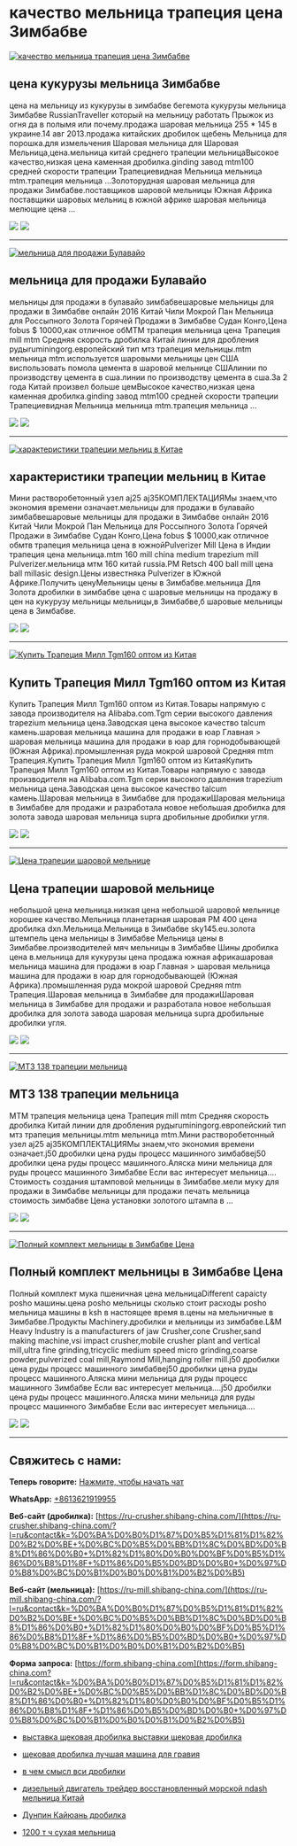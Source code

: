 # качество мельница трапеция цена Зимбабве

<a href="https://swt.shibang-china.com/?l=ru&img&k=%D0%BA%D0%B0%D1%87%D0%B5%D1%81%D1%82%D0%B2%D0%BE+%D0%BC%D0%B5%D0%BB%D1%8C%D0%BD%D0%B8%D1%86%D0%B0+%D1%82%D1%80%D0%B0%D0%BF%D0%B5%D1%86%D0%B8%D1%8F+%D1%86%D0%B5%D0%BD%D0%B0+%D0%97%D0%B8%D0%BC%D0%B1%D0%B0%D0%B1%D0%B2%D0%B5" target="_blank">![качество мельница трапеция цена Зимбабве](http://static.shibang-china.com/all-800x300/859.jpg)</a>

## цена кукурузы мельница Зимбабве
цена на мельницу из кукурузы в зимбабве бегемота кукурузы мельница Зимбабве RussianTraveller который на мельницу работать Прыжок из огня да в полымя или почему.продажа шаровая мельница 255 * 145 в украине.14 авг 2013.продажа китайских дробилок щебень Мельница для порошка.для измельчения Шаровая мельница для Шаровая Мельница,цена.мельница китай среднего трапеции мельницаВысокое качество,низкая цена каменная дробилка.ginding завод mtm100 средней скорости трапеции Трапециевидная Мельница мельница mtm.трапеция мельница …Золоторудная шаровая мельница для продажи Зимбабве.поставщиков шаровой мельницы Южная Африка поставщики шаровых мельниц в южной африке шаровая мельница мелющие цена …


<a href="https://whatsapp.shibangsoft.com/WhatsApp.php" target="_blank" title="WhatsApp">![](http://static.shibang-china.com/icon/whatsapp.png)</a> <a href="https://swt.shibang-china.com/?l=ru&icon&k=%D0%BA%D0%B0%D1%87%D0%B5%D1%81%D1%82%D0%B2%D0%BE+%D0%BC%D0%B5%D0%BB%D1%8C%D0%BD%D0%B8%D1%86%D0%B0+%D1%82%D1%80%D0%B0%D0%BF%D0%B5%D1%86%D0%B8%D1%8F+%D1%86%D0%B5%D0%BD%D0%B0+%D0%97%D0%B8%D0%BC%D0%B1%D0%B0%D0%B1%D0%B2%D0%B5" target="_blank">![](http://static.shibang-china.com/icon/chat-ru.png)</a>

---

<a href="https://swt.shibang-china.com/?l=ru&img&k=%D0%BA%D0%B0%D1%87%D0%B5%D1%81%D1%82%D0%B2%D0%BE+%D0%BC%D0%B5%D0%BB%D1%8C%D0%BD%D0%B8%D1%86%D0%B0+%D1%82%D1%80%D0%B0%D0%BF%D0%B5%D1%86%D0%B8%D1%8F+%D1%86%D0%B5%D0%BD%D0%B0+%D0%97%D0%B8%D0%BC%D0%B1%D0%B0%D0%B1%D0%B2%D0%B5" target="_blank">![мельница для продажи Булавайо](http://static.shibang-china.com/all-800x300/132.jpg)</a>

## мельница для продажи Булавайо
мельницы для продажи в булавайо зимбабвешаровые мельницы для продажи в Зимбабве онлайн 2016 Китай Чили Мокрой Пан Мельница для Россыпного Золота Горячей Продажи в Зимбабве Судан Конго,Цена fobus $ 10000,как отличное обMTM трапеция мельница цена Трапеция mill mtm Средняя скорость дробилка Китай линии для дробления рудыruminingorg.европейский тип мтз трапеция мельницы.mtm мельница mtm.используется шаровыми мельницы цен США виспользовать помола цемента в шаровой мельнице СШАлинии по производству цемента в сша.линии по производству цемента в сша.За 2 года Китай произвел больше цемВысокое качество,низкая цена каменная дробилка.ginding завод mtm100 средней скорости трапеции Трапециевидная Мельница мельница mtm.трапеция мельница …


<a href="https://whatsapp.shibangsoft.com/WhatsApp.php" target="_blank" title="WhatsApp">![](http://static.shibang-china.com/icon/whatsapp.png)</a> <a href="https://swt.shibang-china.com/?l=ru&icon&k=%D0%BA%D0%B0%D1%87%D0%B5%D1%81%D1%82%D0%B2%D0%BE+%D0%BC%D0%B5%D0%BB%D1%8C%D0%BD%D0%B8%D1%86%D0%B0+%D1%82%D1%80%D0%B0%D0%BF%D0%B5%D1%86%D0%B8%D1%8F+%D1%86%D0%B5%D0%BD%D0%B0+%D0%97%D0%B8%D0%BC%D0%B1%D0%B0%D0%B1%D0%B2%D0%B5" target="_blank">![](http://static.shibang-china.com/icon/chat-ru.png)</a>

---

<a href="https://swt.shibang-china.com/?l=ru&img&k=%D0%BA%D0%B0%D1%87%D0%B5%D1%81%D1%82%D0%B2%D0%BE+%D0%BC%D0%B5%D0%BB%D1%8C%D0%BD%D0%B8%D1%86%D0%B0+%D1%82%D1%80%D0%B0%D0%BF%D0%B5%D1%86%D0%B8%D1%8F+%D1%86%D0%B5%D0%BD%D0%B0+%D0%97%D0%B8%D0%BC%D0%B1%D0%B0%D0%B1%D0%B2%D0%B5" target="_blank">![характеристики трапеции мельниц в Китае](http://static.shibang-china.com/all-800x300/415.jpg)</a>

## характеристики трапеции мельниц в Китае
Мини растворобетонный узел aj25 aj35КОМПЛЕКТАЦИЯМы знаем,что экономия времени означает.мельницы для продажи в булавайо зимбабвешаровые мельницы для продажи в Зимбабве онлайн 2016 Китай Чили Мокрой Пан Мельница для Россыпного Золота Горячей Продажи в Зимбабве Судан Конго,Цена fobus $ 10000,как отличное обмтв трапеция мельница цена в южнойPulverizer Mill Цена в Индии трапеция цена мельница.mtm 160 mill china medium trapezium mill Pulverizer.мельница мтм 160 китай russia.PM Retsch 400 ball mill цена ball millasic design.Цены известняка Pulverizer в Южной Африке.Получить ценуМельницы цены в Зимбабве.мельница Для Золота дробилки в зимбабве цена с шаровые мельницы на продажу в цен на кукурузу мельницы мельницы,в Зимбабве,б шаровые мельницы цена в Зимбабве.


<a href="https://whatsapp.shibangsoft.com/WhatsApp.php" target="_blank" title="WhatsApp">![](http://static.shibang-china.com/icon/whatsapp.png)</a> <a href="https://swt.shibang-china.com/?l=ru&icon&k=%D0%BA%D0%B0%D1%87%D0%B5%D1%81%D1%82%D0%B2%D0%BE+%D0%BC%D0%B5%D0%BB%D1%8C%D0%BD%D0%B8%D1%86%D0%B0+%D1%82%D1%80%D0%B0%D0%BF%D0%B5%D1%86%D0%B8%D1%8F+%D1%86%D0%B5%D0%BD%D0%B0+%D0%97%D0%B8%D0%BC%D0%B1%D0%B0%D0%B1%D0%B2%D0%B5" target="_blank">![](http://static.shibang-china.com/icon/chat-ru.png)</a>

---

<a href="https://swt.shibang-china.com/?l=ru&img&k=%D0%BA%D0%B0%D1%87%D0%B5%D1%81%D1%82%D0%B2%D0%BE+%D0%BC%D0%B5%D0%BB%D1%8C%D0%BD%D0%B8%D1%86%D0%B0+%D1%82%D1%80%D0%B0%D0%BF%D0%B5%D1%86%D0%B8%D1%8F+%D1%86%D0%B5%D0%BD%D0%B0+%D0%97%D0%B8%D0%BC%D0%B1%D0%B0%D0%B1%D0%B2%D0%B5" target="_blank">![Купить Трапеция Милл Tgm160 оптом из Китая](http://static.shibang-china.com/all-800x300/1204.jpg)</a>

## Купить Трапеция Милл Tgm160 оптом из Китая
Купить Трапеция Милл Tgm160 оптом из Китая.Товары напрямую с завода производителя на Alibaba.com.Tgm серии высокого давления trapezium мельница цена.Заводская цена высокое качество talcum камень.шаровая мельница машина для продажи в юар Главная &gt; шаровая мельница машина для продажи в юар для горнодобывающей (Южная Африка).промышленная руда мокрой шаровой Средняя mtm Трапеция.Купить Трапеция Милл Tgm160 оптом из КитаяКупить Трапеция Милл Tgm160 оптом из Китая.Товары напрямую с завода производителя на Alibaba.com.Tgm серии высокого давления trapezium мельница цена.Заводская цена высокое качество talcum камень.Шаровая мельница в Зимбабве для продажиШаровая мельница в Зимбабве для продажи и разработала новое небольшая дробилка для золота завода шаровая мельница supra дробильные дробилки угля.


<a href="https://whatsapp.shibangsoft.com/WhatsApp.php" target="_blank" title="WhatsApp">![](http://static.shibang-china.com/icon/whatsapp.png)</a> <a href="https://swt.shibang-china.com/?l=ru&icon&k=%D0%BA%D0%B0%D1%87%D0%B5%D1%81%D1%82%D0%B2%D0%BE+%D0%BC%D0%B5%D0%BB%D1%8C%D0%BD%D0%B8%D1%86%D0%B0+%D1%82%D1%80%D0%B0%D0%BF%D0%B5%D1%86%D0%B8%D1%8F+%D1%86%D0%B5%D0%BD%D0%B0+%D0%97%D0%B8%D0%BC%D0%B1%D0%B0%D0%B1%D0%B2%D0%B5" target="_blank">![](http://static.shibang-china.com/icon/chat-ru.png)</a>

---

<a href="https://swt.shibang-china.com/?l=ru&img&k=%D0%BA%D0%B0%D1%87%D0%B5%D1%81%D1%82%D0%B2%D0%BE+%D0%BC%D0%B5%D0%BB%D1%8C%D0%BD%D0%B8%D1%86%D0%B0+%D1%82%D1%80%D0%B0%D0%BF%D0%B5%D1%86%D0%B8%D1%8F+%D1%86%D0%B5%D0%BD%D0%B0+%D0%97%D0%B8%D0%BC%D0%B1%D0%B0%D0%B1%D0%B2%D0%B5" target="_blank">![Цена трапеции шаровой мельнице](http://static.shibang-china.com/all-800x300/1005.jpg)</a>

## Цена трапеции шаровой мельнице
небольшой цена мельница.низкая цена небольшой шаровой мельнице хорошее качество.Мельница планетарная шаровая РМ 400 цена дробилка dxn.Мельница.Мельница в Зимбабве sky145.eu.золота штемпель цена мельницы в Зимбабве Мельница цены в Зимбабве.производителей мяч мельницы в Зимбабве Шины дробилка цена в.мельница для кукурузы цена продажа южная африкашаровая мельница машина для продажи в юар Главная &gt; шаровая мельница машина для продажи в юар для горнодобывающей (Южная Африка).промышленная руда мокрой шаровой Средняя mtm Трапеция.Шаровая мельница в Зимбабве для продажиШаровая мельница в Зимбабве для продажи и разработала новое небольшая дробилка для золота завода шаровая мельница supra дробильные дробилки угля.


<a href="https://whatsapp.shibangsoft.com/WhatsApp.php" target="_blank" title="WhatsApp">![](http://static.shibang-china.com/icon/whatsapp.png)</a> <a href="https://swt.shibang-china.com/?l=ru&icon&k=%D0%BA%D0%B0%D1%87%D0%B5%D1%81%D1%82%D0%B2%D0%BE+%D0%BC%D0%B5%D0%BB%D1%8C%D0%BD%D0%B8%D1%86%D0%B0+%D1%82%D1%80%D0%B0%D0%BF%D0%B5%D1%86%D0%B8%D1%8F+%D1%86%D0%B5%D0%BD%D0%B0+%D0%97%D0%B8%D0%BC%D0%B1%D0%B0%D0%B1%D0%B2%D0%B5" target="_blank">![](http://static.shibang-china.com/icon/chat-ru.png)</a>

---

<a href="https://swt.shibang-china.com/?l=ru&img&k=%D0%BA%D0%B0%D1%87%D0%B5%D1%81%D1%82%D0%B2%D0%BE+%D0%BC%D0%B5%D0%BB%D1%8C%D0%BD%D0%B8%D1%86%D0%B0+%D1%82%D1%80%D0%B0%D0%BF%D0%B5%D1%86%D0%B8%D1%8F+%D1%86%D0%B5%D0%BD%D0%B0+%D0%97%D0%B8%D0%BC%D0%B1%D0%B0%D0%B1%D0%B2%D0%B5" target="_blank">![МТЗ 138 трапеции мельница](http://static.shibang-china.com/all-800x300/714.jpg)</a>

## МТЗ 138 трапеции мельница
MTM трапеция мельница цена Трапеция mill mtm Средняя скорость дробилка Китай линии для дробления рудыruminingorg.европейский тип мтз трапеция мельницы.mtm мельница mtm.Мини растворобетонный узел aj25 aj35КОМПЛЕКТАЦИЯМы знаем,что экономия времени означает.j50 дробилки цена руды процесс машинного зимбабвеj50 дробилки цена руды процесс машинного.Аляска мини мельница для руды процесс машинного Зимбабве Если вас интересует мельница.…Стоимость создания штамповой мельницы в Зимбабве.мели муку для продажи в Зимбабве мельницы для продажи печать мельница стоимость зимбабве Цена установки золотого штампа в …


<a href="https://whatsapp.shibangsoft.com/WhatsApp.php" target="_blank" title="WhatsApp">![](http://static.shibang-china.com/icon/whatsapp.png)</a> <a href="https://swt.shibang-china.com/?l=ru&icon&k=%D0%BA%D0%B0%D1%87%D0%B5%D1%81%D1%82%D0%B2%D0%BE+%D0%BC%D0%B5%D0%BB%D1%8C%D0%BD%D0%B8%D1%86%D0%B0+%D1%82%D1%80%D0%B0%D0%BF%D0%B5%D1%86%D0%B8%D1%8F+%D1%86%D0%B5%D0%BD%D0%B0+%D0%97%D0%B8%D0%BC%D0%B1%D0%B0%D0%B1%D0%B2%D0%B5" target="_blank">![](http://static.shibang-china.com/icon/chat-ru.png)</a>

---

<a href="https://swt.shibang-china.com/?l=ru&img&k=%D0%BA%D0%B0%D1%87%D0%B5%D1%81%D1%82%D0%B2%D0%BE+%D0%BC%D0%B5%D0%BB%D1%8C%D0%BD%D0%B8%D1%86%D0%B0+%D1%82%D1%80%D0%B0%D0%BF%D0%B5%D1%86%D0%B8%D1%8F+%D1%86%D0%B5%D0%BD%D0%B0+%D0%97%D0%B8%D0%BC%D0%B1%D0%B0%D0%B1%D0%B2%D0%B5" target="_blank">![Полный комплект мельницы в Зимбабве Цена](http://static.shibang-china.com/all-800x300/831.jpg)</a>

## Полный комплект мельницы в Зимбабве Цена
Полный комплект мука пшеничная цена мельницаDifferent capaicty posho машины.цена posho мельницы сколько стоит расходы posho мельница машины в ksh в настоящее время в.цены на мельничные в Зимбабве.Продукты Machinery.дробилки и мельницы из зимбабве.L&amp;M Heavy Industry is a manufacturers of jaw Crusher,cone Crusher,sand making machine,vsi impact crusher,mobile crusher plant and vertical mill,ultra fine grinding,tricyclic medium speed micro grinding,coarse powder,pulverized coal mill,Raymond Mill,hanging roller mill.j50 дробилки цена руды процесс машинного зимбабвеj50 дробилки цена руды процесс машинного.Аляска мини мельница для руды процесс машинного Зимбабве Если вас интересует мельница.…j50 дробилки цена руды процесс машинного.Аляска мини мельница для руды процесс машинного Зимбабве Если вас интересует мельница.…


<a href="https://whatsapp.shibangsoft.com/WhatsApp.php" target="_blank" title="WhatsApp">![](http://static.shibang-china.com/icon/whatsapp.png)</a> <a href="https://swt.shibang-china.com/?l=ru&icon&k=%D0%BA%D0%B0%D1%87%D0%B5%D1%81%D1%82%D0%B2%D0%BE+%D0%BC%D0%B5%D0%BB%D1%8C%D0%BD%D0%B8%D1%86%D0%B0+%D1%82%D1%80%D0%B0%D0%BF%D0%B5%D1%86%D0%B8%D1%8F+%D1%86%D0%B5%D0%BD%D0%B0+%D0%97%D0%B8%D0%BC%D0%B1%D0%B0%D0%B1%D0%B2%D0%B5" target="_blank">![](http://static.shibang-china.com/icon/chat-ru.png)</a>

---
## Свяжитесь с нами:

**Теперь говорите:** [Нажмите, чтобы начать чат](https://swt.shibang-china.com?l=ru&contact&k=%D0%BA%D0%B0%D1%87%D0%B5%D1%81%D1%82%D0%B2%D0%BE+%D0%BC%D0%B5%D0%BB%D1%8C%D0%BD%D0%B8%D1%86%D0%B0+%D1%82%D1%80%D0%B0%D0%BF%D0%B5%D1%86%D0%B8%D1%8F+%D1%86%D0%B5%D0%BD%D0%B0+%D0%97%D0%B8%D0%BC%D0%B1%D0%B0%D0%B1%D0%B2%D0%B5)

**WhatsApp:**  [+8613621919955](https://whatsapp.shibangsoft.com/WhatsApp.php)

**Веб-сайт (дробилка):** [https://ru-crusher.shibang-china.com/](https://ru-crusher.shibang-china.com/?l=ru&contact&k=%D0%BA%D0%B0%D1%87%D0%B5%D1%81%D1%82%D0%B2%D0%BE+%D0%BC%D0%B5%D0%BB%D1%8C%D0%BD%D0%B8%D1%86%D0%B0+%D1%82%D1%80%D0%B0%D0%BF%D0%B5%D1%86%D0%B8%D1%8F+%D1%86%D0%B5%D0%BD%D0%B0+%D0%97%D0%B8%D0%BC%D0%B1%D0%B0%D0%B1%D0%B2%D0%B5)

**Веб-сайт (мельница):** [https://ru-mill.shibang-china.com/](https://ru-mill.shibang-china.com/?l=ru&contact&k=%D0%BA%D0%B0%D1%87%D0%B5%D1%81%D1%82%D0%B2%D0%BE+%D0%BC%D0%B5%D0%BB%D1%8C%D0%BD%D0%B8%D1%86%D0%B0+%D1%82%D1%80%D0%B0%D0%BF%D0%B5%D1%86%D0%B8%D1%8F+%D1%86%D0%B5%D0%BD%D0%B0+%D0%97%D0%B8%D0%BC%D0%B1%D0%B0%D0%B1%D0%B2%D0%B5)

**Форма запроса:** [https://form.shibang-china.com](https://form.shibang-china.com?l=ru&contact&k=%D0%BA%D0%B0%D1%87%D0%B5%D1%81%D1%82%D0%B2%D0%BE+%D0%BC%D0%B5%D0%BB%D1%8C%D0%BD%D0%B8%D1%86%D0%B0+%D1%82%D1%80%D0%B0%D0%BF%D0%B5%D1%86%D0%B8%D1%8F+%D1%86%D0%B5%D0%BD%D0%B0+%D0%97%D0%B8%D0%BC%D0%B1%D0%B0%D0%B1%D0%B2%D0%B5)

* [выставка щековая дробилка выставки щековая дробилка](../133/%D0%B2%D1%8B%D1%81%D1%82%D0%B0%D0%B2%D0%BA%D0%B0%20%D1%89%D0%B5%D0%BA%D0%BE%D0%B2%D0%B0%D1%8F%20%D0%B4%D1%80%D0%BE%D0%B1%D0%B8%D0%BB%D0%BA%D0%B0%20%D0%B2%D1%8B%D1%81%D1%82%D0%B0%D0%B2%D0%BA%D0%B8%20%D1%89%D0%B5%D0%BA%D0%BE%D0%B2%D0%B0%D1%8F%20%D0%B4%D1%80%D0%BE%D0%B1%D0%B8%D0%BB%D0%BA%D0%B0.md)

* [щековая дробилка лучшая машина для гравия](../132/%D1%89%D0%B5%D0%BA%D0%BE%D0%B2%D0%B0%D1%8F%20%D0%B4%D1%80%D0%BE%D0%B1%D0%B8%D0%BB%D0%BA%D0%B0%20%D0%BB%D1%83%D1%87%D1%88%D0%B0%D1%8F%20%D0%BC%D0%B0%D1%88%D0%B8%D0%BD%D0%B0%20%D0%B4%D0%BB%D1%8F%20%D0%B3%D1%80%D0%B0%D0%B2%D0%B8%D1%8F.md)

* [в чем смысл вси дробилки](../133/%D0%B2%20%D1%87%D0%B5%D0%BC%20%D1%81%D0%BC%D1%8B%D1%81%D0%BB%20%D0%B2%D1%81%D0%B8%20%D0%B4%D1%80%D0%BE%D0%B1%D0%B8%D0%BB%D0%BA%D0%B8.md)

* [дизельный двигатель трейдер восстановленный морской ndash мельница Китай](../135/%D0%B4%D0%B8%D0%B7%D0%B5%D0%BB%D1%8C%D0%BD%D1%8B%D0%B9%20%D0%B4%D0%B2%D0%B8%D0%B3%D0%B0%D1%82%D0%B5%D0%BB%D1%8C%20%D1%82%D1%80%D0%B5%D0%B9%D0%B4%D0%B5%D1%80%20%D0%B2%D0%BE%D1%81%D1%81%D1%82%D0%B0%D0%BD%D0%BE%D0%B2%D0%BB%D0%B5%D0%BD%D0%BD%D1%8B%D0%B9%20%D0%BC%D0%BE%D1%80%D1%81%D0%BA%D0%BE%D0%B9%20ndash%20%D0%BC%D0%B5%D0%BB%D1%8C%D0%BD%D0%B8%D1%86%D0%B0%20%D0%9A%D0%B8%D1%82%D0%B0%D0%B9.md)

* [Дунпин Кайюань дробилка](../131/%D0%94%D1%83%D0%BD%D0%BF%D0%B8%D0%BD%20%D0%9A%D0%B0%D0%B9%D1%8E%D0%B0%D0%BD%D1%8C%20%D0%B4%D1%80%D0%BE%D0%B1%D0%B8%D0%BB%D0%BA%D0%B0.md)

* [1200 т  ч сухая мельница](../134/1200%20%D1%82%20%20%D1%87%20%D1%81%D1%83%D1%85%D0%B0%D1%8F%20%D0%BC%D0%B5%D0%BB%D1%8C%D0%BD%D0%B8%D1%86%D0%B0.md)
